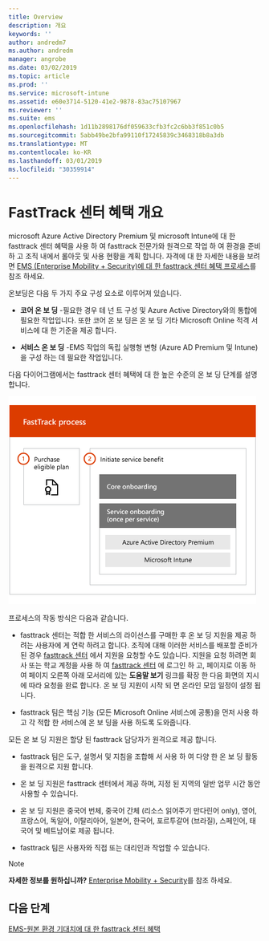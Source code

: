 ```yaml
---
title: Overview
description: 개요
keywords: ''
author: andredm7
ms.author: andredm
manager: angrobe
ms.date: 03/02/2019
ms.topic: article
ms.prod: ''
ms.service: microsoft-intune
ms.assetid: e60e3714-5120-41e2-9878-83ac75107967
ms.reviewer: ''
ms.suite: ems
ms.openlocfilehash: 1d11b2898176df059633cfb3fc2c6bb3f851c0b5
ms.sourcegitcommit: 5abb49be2bfa99110f17245839c3468318b8a3db
ms.translationtype: MT
ms.contentlocale: ko-KR
ms.lasthandoff: 03/01/2019
ms.locfileid: "30359914"
---
```

# <a name="fasttrack-center-benefit-overview"></a>FastTrack 센터 혜택 개요

microsoft Azure Active Directory Premium 및 microsoft Intune에 대 한 fasttrack 센터 혜택을 사용 하 여 fasttrack 전문가와 원격으로 작업 하 여 환경을 준비 하 고 조직 내에서 롤아웃 및 사용 현황을 계획 합니다. 자격에 대 한 자세한 내용을 보려면 [EMS (Enterprise Mobility + Security)에 대 한 fasttrack 센터 혜택 프로세스](EMS-fasttrack-process.md)를 참조 하세요.

온보딩은 다음 두 가지 주요 구성 요소로 이루어져 있습니다.

-   **코어 온 보 딩** -필요한 경우 테 넌 트 구성 및 Azure Active Directory와의 통합에 필요한 작업입니다. 또한 코어 온 보 딩은 온 보 딩 기타 Microsoft Online 적격 서비스에 대 한 기준을 제공 합니다.

-   **서비스 온 보 딩** -EMS 작업의 독립 실행형 변형 (Azure AD Premium 및 Intune)을 구성 하는 데 필요한 작업입니다.

다음 다이어그램에서는 fasttrack 센터 혜택에 대 한 높은 수준의 온 보 딩 단계를 설명 합니다.

![fasttrack 센터 혜택을 사용 하는 높은 수준의 온 보 딩 단계](./media/ft-onboarding-process.png)

프로세스의 작동 방식은 다음과 같습니다.

- fasttrack 센터는 적합 한 서비스의 라이선스를 구매한 후 온 보 딩 지원을 제공 하려는 사용자에 게 연락 하려고 합니다. 조직에 대해 이러한 서비스를 배포할 준비가 된 경우 [fasttrack 센터](https://go.microsoft.com/fwlink/?linkid=780698) 에서 지원을 요청할 수도 있습니다. 지원을 요청 하려면 회사 또는 학교 계정을 사용 하 여 [fasttrack 센터](https://go.microsoft.com/fwlink/?linkid=780698) 에 로그인 하 고, 페이지로 이동 하 여 페이지 오른쪽 아래 모서리에 있는 **도움말 보기** 링크를 확장 한 다음 화면의 지시에 따라 요청을 완료 합니다. 온 보 딩 지원이 시작 되 면 온라인 모임 일정이 설정 됩니다.

-   fasttrack 팀은 핵심 기능 (모든 Microsoft Online 서비스에 공통)을 먼저 사용 하 고 각 적합 한 서비스에 온 보 딩을 사용 하도록 도와줍니다.

모든 온 보 딩 지원은 할당 된 fasttrack 담당자가 원격으로 제공 합니다.

-   fasttrack 팀은 도구, 설명서 및 지침을 조합해 서 사용 하 여 다양 한 온 보 딩 활동을 원격으로 지원 합니다.

-   온 보 딩 지원은 fasttrack 센터에서 제공 하며, 지정 된 지역의 일반 업무 시간 동안 사용할 수 있습니다.

-   온 보 딩 지원은 중국어 번체, 중국어 간체 (리소스 읽어주기 만다린어 only), 영어, 프랑스어, 독일어, 이탈리아어, 일본어, 한국어, 포르투갈어 (브라질), 스페인어, 태국어 및 베트남어로 제공 됩니다.

-   fasttrack 팀은 사용자와 직접 또는 대리인과 작업할 수 있습니다.

> [!NOTE]
> **자세한 정보를 원하십니까?** [Enterprise Mobility + Security](https://www.microsoft.com/cloud-platform/enterprise-mobility)를 참조 하세요.

## <a name="next-steps"></a>다음 단계

[EMS-원본 환경 기대치에 대 한 fasttrack 센터 혜택](EMS-source-environment-expectations.md)
